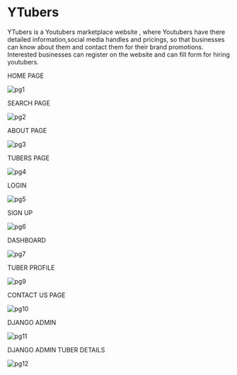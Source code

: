 
# YTubers

YTubers is a Youtubers marketplace website , where Youtubers have there detailed information,social media handles and pricings, so that businesses can know about them and contact them for their brand promotions.
Interested businesses can register on the website and can fill form for hiring youtubers.

HOME PAGE

![pg1](https://user-images.githubusercontent.com/69076491/176018785-b7aaa77f-c7f2-4571-be6f-25dad303b65c.png)

SEARCH PAGE

![pg2](https://user-images.githubusercontent.com/69076491/176018862-04c8ceb1-8007-4559-b9e0-1a2d0917d9b5.png)

ABOUT PAGE

![pg3](https://user-images.githubusercontent.com/69076491/176018897-b0b848f3-8f65-4e61-9a74-7b20b4d7c393.png)

TUBERS PAGE

![pg4](https://user-images.githubusercontent.com/69076491/176018939-2550eda3-eb66-41d5-be2d-a30bd991d354.png)

LOGIN 

![pg5](https://user-images.githubusercontent.com/69076491/176018956-ddc44558-4e69-4493-9fb6-cd4f388bffcc.png)

SIGN UP

![pg6](https://user-images.githubusercontent.com/69076491/176018968-fa6543df-4cd7-4391-ba92-da37d6cdf2d3.png)

DASHBOARD

![pg7](https://user-images.githubusercontent.com/69076491/176018978-e986b3a3-331c-4be2-abe8-0f1accde8a5f.png)

TUBER PROFILE

![pg9](https://user-images.githubusercontent.com/69076491/176019008-6410d389-53ad-4ff9-bd8e-b2da17f18f16.png)

CONTACT US PAGE

![pg10](https://user-images.githubusercontent.com/69076491/176019023-34daaa7b-edc4-4674-bba2-4c101db4d91c.png)

DJANGO ADMIN

![pg11](https://user-images.githubusercontent.com/69076491/176019076-454738b5-3d3a-45a0-8ab6-f7d9bb8bdca9.png)

DJANGO ADMIN TUBER DETAILS

![pg12](https://user-images.githubusercontent.com/69076491/176019102-27276f8f-4b07-45b8-b298-74c4d588c385.png)
